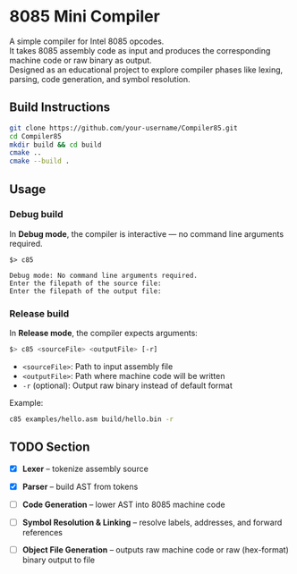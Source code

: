 ﻿# 8085 Mini Compiler

A simple compiler for Intel 8085 opcodes.  
It takes 8085 assembly code as input and produces the corresponding machine code or raw binary as output.  
Designed as an educational project to explore compiler phases like lexing, parsing, code generation, and symbol resolution.  

## Build Instructions

```bash
git clone https://github.com/your-username/Compiler85.git
cd Compiler85
mkdir build && cd build
cmake ..
cmake --build .
````

## Usage

### Debug build

In **Debug mode**, the compiler is interactive — no command line arguments required.

```text
$> c85

Debug mode: No command line arguments required.
Enter the filepath of the source file:
Enter the filepath of the output file:
```

### Release build

In **Release mode**, the compiler expects arguments:

```bash
$> c85 <sourceFile> <outputFile> [-r]
```

* `<sourceFile>`: Path to input assembly file
* `<outputFile>`: Path where machine code will be written
* `-r` (optional): Output raw binary instead of default format

Example:

```bash
c85 examples/hello.asm build/hello.bin -r
```

## TODO Section

* [x] **Lexer** – tokenize assembly source
* [x] **Parser** – build AST from tokens
* [ ] **Code Generation** – lower AST into 8085 machine code
* [ ] **Symbol Resolution & Linking** – resolve labels, addresses, and forward references
* [ ] **Object File Generation** – outputs raw machine code or raw (hex-format) binary output to file

